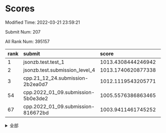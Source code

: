 # Scores

Modified Time: 2022-03-21 23:59:21

Submit Num: 207

All Rank Num: 395157

| rank |               submit               |       score        |       sigma        | pk_num |
| :--- | :--------------------------------- | :----------------- | :----------------- | :----- |
| 1    | jsonzb.test.test_1                 | 1013.4308444246942 | 0.8047039436513658 | 7634   |
| 2    | jsonzb.test.submission_level_4     | 1013.1740620877338 | 0.796240615100794  | 7638   |
| 3    | cpp.21_12_24.submission-2b2ea0d7   | 1012.1119543205771 | 0.8029288491403079 | 7641   |
| 54   | cpp.2022_01_09.submission-5b0e3de2 | 1005.5576386863465 | 0.7234233762227229 | 7634   |
| 67   | cpp.2022_01_09.submission-816672bd | 1003.9411461745252 | 0.7214204070187296 | 7637   |


<details>
<summary>全部</summary>

| rank |                 submit                 |       score        |       sigma        | pk_num |
| :--- | :------------------------------------- | :----------------- | :----------------- | :----- |
| 1    | jsonzb.test.test_1                     | 1013.4308444246942 | 0.8047039436513658 | 7634   |
| 2    | jsonzb.test.submission_level_4         | 1013.1740620877338 | 0.796240615100794  | 7638   |
| 3    | cpp.21_12_24.submission-2b2ea0d7       | 1012.1119543205771 | 0.8029288491403079 | 7641   |
| 4    | gobigger.level_3.submission_level_3_10 | 1011.5372896015525 | 0.75532688724516   | 7633   |
| 5    | gobigger.level_3.submission_level_3_21 | 1011.3151893102851 | 0.7865361106506733 | 7636   |
| 6    | gobigger.level_3.submission_level_3_44 | 1011.2201713175505 | 0.7608354007784666 | 7640   |
| 7    | gobigger.level_3.submission_level_3_5  | 1011.218710009526  | 0.7742060167568101 | 7640   |
| 8    | gobigger.level_3.submission_level_3_4  | 1010.9487679749622 | 0.7666158513263696 | 7632   |
| 9    | gobigger.level_3.submission_level_3_32 | 1010.9477450508614 | 0.7854903277075517 | 7637   |
| 10   | gobigger.level_3.submission_level_3_24 | 1010.9079041458958 | 0.7590380572831236 | 7638   |
| 11   | gobigger.level_3.submission_level_3_9  | 1010.9077016376632 | 0.7883848326574181 | 7637   |
| 12   | gobigger.level_3.submission_level_3_22 | 1010.879913257966  | 0.7551654528661006 | 7642   |
| 13   | gobigger.level_3.submission_level_3_15 | 1010.8780709038755 | 0.7478969862349646 | 7633   |
| 14   | gobigger.level_3.submission_level_3_12 | 1010.8082074720977 | 0.7465801035594773 | 7632   |
| 15   | gobigger.level_3.submission_level_3_27 | 1010.7843939603058 | 0.7844586171027501 | 7638   |
| 16   | gobigger.level_3.submission_level_3_35 | 1010.7641243973756 | 0.779464222898517  | 7639   |
| 17   | gobigger.level_3.submission_level_3_37 | 1010.7485724276376 | 0.7867322978974323 | 7634   |
| 18   | gobigger.level_3.submission_level_3_48 | 1010.6216378557957 | 0.7545289319969084 | 7633   |
| 19   | gobigger.level_3.submission_level_3_2  | 1010.6099263309734 | 0.7494327290910526 | 7638   |
| 20   | gobigger.level_3.submission_level_3_1  | 1010.415855629283  | 0.7689337395778194 | 7636   |
| 21   | gobigger.level_3.submission_level_3_8  | 1010.4114701537599 | 0.7617965515127572 | 7638   |
| 22   | gobigger.level_3.submission_level_3_7  | 1010.408423937335  | 0.7610997241474297 | 7634   |
| 23   | gobigger.level_3.submission_level_3_18 | 1010.3287710017513 | 0.7681598501771979 | 7633   |
| 24   | gobigger.level_3.submission_level_3_45 | 1010.2994224461336 | 0.7839299750907145 | 7634   |
| 25   | gobigger.level_3.submission_level_3_26 | 1010.2203048059971 | 0.7494481135725982 | 7632   |
| 26   | gobigger.level_3.submission_level_3_19 | 1010.1590098121852 | 0.7729189638347235 | 7633   |
| 27   | gobigger.level_3.submission_level_3_41 | 1010.1489424169747 | 0.7674341954355014 | 7635   |
| 28   | gobigger.level_3.submission_level_3_13 | 1010.1331595358374 | 0.7466375503650818 | 7634   |
| 29   | gobigger.level_3.submission_level_3_3  | 1010.0671838668853 | 0.7566007722347601 | 7641   |
| 30   | gobigger.level_3.submission_level_3_40 | 1010.0632101724613 | 0.730572100473535  | 7638   |
| 31   | gobigger.level_3.submission_level_3_42 | 1009.9914695649566 | 0.7700858886994528 | 7635   |
| 32   | gobigger.level_3.submission_level_3_0  | 1009.9149247100108 | 0.7275421391040277 | 7641   |
| 33   | gobigger.level_3.submission_level_3_43 | 1009.8364727705856 | 0.7655702745070798 | 7634   |
| 34   | gobigger.level_3.submission_level_3_47 | 1009.7408111839836 | 0.7408962170772745 | 7639   |
| 35   | gobigger.level_3.submission_level_3_28 | 1009.6965464460492 | 0.738729753396666  | 7638   |
| 36   | gobigger.level_3.submission_level_3_11 | 1009.5987696449158 | 0.7618322808170503 | 7636   |
| 37   | gobigger.level_3.submission_level_3_20 | 1009.5363705982045 | 0.7439034675828351 | 7632   |
| 38   | gobigger.level_3.submission_level_3_31 | 1009.533473842906  | 0.7531793024982827 | 7639   |
| 39   | gobigger.level_3.submission_level_3_36 | 1009.4720432494213 | 0.7389793576696156 | 7639   |
| 40   | gobigger.level_3.submission_level_3_14 | 1009.3831604983807 | 0.7346588995774076 | 7637   |
| 41   | gobigger.level_3.submission_level_3_46 | 1009.2634407797557 | 0.7599331944481591 | 7640   |
| 42   | gobigger.level_3.submission_level_3_23 | 1009.2604144882575 | 0.7436173522634968 | 7637   |
| 43   | gobigger.level_3.submission_level_3_29 | 1009.1744762727711 | 0.750082516350969  | 7638   |
| 44   | gobigger.level_3.submission_level_3_6  | 1009.1502553350452 | 0.7458881663862295 | 7642   |
| 45   | gobigger.level_3.submission_level_3_38 | 1009.0581038256843 | 0.7518446939743536 | 7635   |
| 46   | gobigger.level_3.submission_level_3_39 | 1008.9722868423675 | 0.732913713883039  | 7638   |
| 47   | gobigger.level_3.submission_level_3_34 | 1008.9138720544429 | 0.7383421276327934 | 7636   |
| 48   | gobigger.level_3.submission_level_3_16 | 1008.8592533607164 | 0.7623078943028985 | 7638   |
| 49   | gobigger.level_3.submission_level_3_33 | 1008.8282179943727 | 0.7360303763607952 | 7633   |
| 50   | gobigger.level_3.submission_level_3_49 | 1008.7991530560984 | 0.7303881593905938 | 7630   |
| 51   | gobigger.level_3.submission_level_3_17 | 1008.6627658663188 | 0.7510491266929894 | 7635   |
| 52   | gobigger.level_3.submission_level_3_30 | 1008.2087161654451 | 0.745151891779714  | 7637   |
| 53   | gobigger.level_3.submission_level_3_25 | 1007.1533682339093 | 0.7403517831452854 | 7635   |
| 54   | cpp.2022_01_09.submission-5b0e3de2     | 1005.5576386863465 | 0.7234233762227229 | 7634   |
| 55   | gobigger.level_1.submission_level_1_35 | 1004.9473842016218 | 0.7169432409100869 | 7633   |
| 56   | gobigger.level_1.submission_level_1_1  | 1004.8418243401726 | 0.7193916166937603 | 7631   |
| 57   | gobigger.level_1.submission_level_1_24 | 1004.8119494443596 | 0.7246867884177766 | 7630   |
| 58   | gobigger.level_1.submission_level_1_28 | 1004.5928519297078 | 0.7219705615876046 | 7639   |
| 59   | gobigger.level_1.submission_level_1_8  | 1004.3868598250089 | 0.7198438505415414 | 7634   |
| 60   | gobigger.level_1.submission_level_1_21 | 1004.3431876026382 | 0.7094381348225595 | 7636   |
| 61   | gobigger.level_1.submission_level_1_33 | 1004.3123494723241 | 0.7187929813878025 | 7640   |
| 62   | gobigger.level_1.submission_level_1_16 | 1004.0461965817017 | 0.7189030710288196 | 7632   |
| 63   | gobigger.level_1.submission_level_1_23 | 1004.0397999427672 | 0.7198627025865275 | 7635   |
| 64   | gobigger.level_1.submission_level_1_22 | 1004.0046719657149 | 0.715331066710992  | 7632   |
| 65   | gobigger.level_1.submission_level_1_18 | 1003.9977055090769 | 0.724831317620372  | 7631   |
| 66   | gobigger.level_1.submission_level_1_49 | 1003.9486928997386 | 0.7172363224440291 | 7631   |
| 67   | cpp.2022_01_09.submission-816672bd     | 1003.9411461745252 | 0.7214204070187296 | 7637   |
| 68   | gobigger.level_1.submission_level_1_9  | 1003.883299107022  | 0.7187150783145325 | 7635   |
| 69   | gobigger.level_1.submission_level_1_29 | 1003.8809484641937 | 0.7240118600022211 | 7635   |
| 70   | gobigger.level_1.submission_level_1_11 | 1003.8413807037539 | 0.7204616057294803 | 7630   |
| 71   | gobigger.level_1.submission_level_1_30 | 1003.837592403376  | 0.7040777282831893 | 7635   |
| 72   | gobigger.level_1.submission_level_1_27 | 1003.8246392364805 | 0.7133964816192188 | 7635   |
| 73   | gobigger.level_1.submission_level_1_5  | 1003.8034990639014 | 0.7197374151122963 | 7639   |
| 74   | gobigger.level_1.submission_level_1_43 | 1003.7431642065168 | 0.7167297214868644 | 7635   |
| 75   | gobigger.level_1.submission_level_1_17 | 1003.7233108778355 | 0.7229079742325845 | 7637   |
| 76   | gobigger.level_1.submission_level_1_40 | 1003.6612715739598 | 0.7211369424785873 | 7633   |
| 77   | gobigger.level_1.submission_level_1_44 | 1003.5849910535741 | 0.7143494294253342 | 7629   |
| 78   | gobigger.level_1.submission_level_1_48 | 1003.4085008465674 | 0.7284120260722006 | 7631   |
| 79   | gobigger.level_1.submission_level_1_26 | 1003.3823563647571 | 0.7149911416472001 | 7637   |
| 80   | gobigger.level_1.submission_level_1_46 | 1003.3766973787883 | 0.7157859963737241 | 7628   |
| 81   | gobigger.level_1.submission_level_1_32 | 1003.3722171115796 | 0.7079438768048798 | 7637   |
| 82   | gobigger.level_1.submission_level_1_38 | 1003.3583079290472 | 0.7256124568481206 | 7641   |
| 83   | gobigger.level_1.submission_level_1_15 | 1003.3070112906591 | 0.7195370673650898 | 7644   |
| 84   | gobigger.level_1.submission_level_1_42 | 1003.2277612736851 | 0.7205520426267764 | 7638   |
| 85   | gobigger.level_1.submission_level_1_36 | 1003.1888889194298 | 0.7187846085574249 | 7638   |
| 86   | gobigger.level_1.submission_level_1_41 | 1003.110152049491  | 0.7263678903646125 | 7639   |
| 87   | gobigger.level_1.submission_level_1_37 | 1003.0700825045296 | 0.7127367170859472 | 7634   |
| 88   | gobigger.level_1.submission_level_1_34 | 1003.0129317437073 | 0.7237203096114633 | 7637   |
| 89   | gobigger.level_1.submission_level_1_25 | 1003.0112377818081 | 0.722566003918926  | 7634   |
| 90   | gobigger.level_1.submission_level_1_7  | 1002.9412953056236 | 0.7210999622433897 | 7640   |
| 91   | gobigger.level_1.submission_level_1_31 | 1002.9400087804846 | 0.7187715105164642 | 7633   |
| 92   | gobigger.level_1.submission_level_1_4  | 1002.9188909574085 | 0.715611615731761  | 7639   |
| 93   | gobigger.level_1.submission_level_1_45 | 1002.8957606814345 | 0.7118417020733059 | 7639   |
| 94   | gobigger.level_1.submission_level_1_6  | 1002.7403092517987 | 0.7149920887885255 | 7641   |
| 95   | gobigger.level_1.submission_level_1_10 | 1002.710823848403  | 0.720938687350959  | 7638   |
| 96   | gobigger.level_1.submission_level_1_19 | 1002.7088800229693 | 0.7193252974734085 | 7636   |
| 97   | gobigger.level_1.submission_level_1_47 | 1002.6723882397827 | 0.7150816982963084 | 7637   |
| 98   | gobigger.level_1.submission_level_1_2  | 1002.6521966841287 | 0.7125595810310711 | 7635   |
| 99   | gobigger.level_1.submission_level_1_20 | 1002.6389189933954 | 0.7194538562355294 | 7639   |
| 100  | gobigger.level_1.submission_level_1_14 | 1002.5752853587162 | 0.7131695662228011 | 7637   |
| 101  | gobigger.level_1.submission_level_1_3  | 1002.5411609601974 | 0.720062669035391  | 7633   |
| 102  | gobigger.level_1.submission_level_1_0  | 1002.4048732351636 | 0.7111569675935114 | 7634   |
| 103  | gobigger.level_1.submission_level_1_13 | 1002.1095793410326 | 0.7228774607647352 | 7637   |
| 104  | gobigger.level_1.submission_level_1_39 | 1001.5663037101943 | 0.7230699995606396 | 7633   |
| 105  | gobigger.level_1.submission_level_1_12 | 1001.537332227866  | 0.713270102408977  | 7638   |
| 106  | gobigger.random.submission_random_28   | 998.3128882292369  | 0.7098511299465128 | 7634   |
| 107  | gobigger.random.submission_random_49   | 996.9145258772966  | 0.7026136937146429 | 7636   |
| 108  | gobigger.random.submission_random_43   | 996.7912648390252  | 0.7115760379472088 | 7638   |
| 109  | gobigger.random.submission_random_40   | 996.7267744904323  | 0.7101584454534218 | 7638   |
| 110  | gobigger.random.submission_random_8    | 996.724323626236   | 0.7057888994773921 | 7639   |
| 111  | gobigger.random.submission_random_32   | 996.6789905527475  | 0.711416637040178  | 7639   |
| 112  | gobigger.random.submission_random_19   | 996.6487190239327  | 0.7041972155202599 | 7635   |
| 113  | gobigger.random.submission_random_13   | 996.6430347961476  | 0.7115801006681506 | 7636   |
| 114  | gobigger.random.submission_random_47   | 996.6278834031569  | 0.7066923984880281 | 7633   |
| 115  | gobigger.random.submission_random_26   | 996.5474977127263  | 0.6971377542553823 | 7638   |
| 116  | gobigger.random.submission_random_31   | 996.4496728767931  | 0.7065030434692675 | 7637   |
| 117  | gobigger.random.submission_random_41   | 996.3613483304612  | 0.7044929191984872 | 7638   |
| 118  | gobigger.random.submission_random_30   | 996.342347197521   | 0.7115305126835914 | 7635   |
| 119  | gobigger.random.submission_random_15   | 996.2821500866797  | 0.7119102199817049 | 7632   |
| 120  | gobigger.random.submission_random_6    | 996.2356020716359  | 0.6968013776570299 | 7632   |
| 121  | gobigger.random.submission_random_24   | 996.2115946493609  | 0.7067712285619517 | 7632   |
| 122  | gobigger.random.submission_random_3    | 996.1998660626443  | 0.7108255102799175 | 7637   |
| 123  | gobigger.random.submission_random_1    | 996.1909674851516  | 0.7176982773956266 | 7633   |
| 124  | gobigger.random.submission_random_48   | 996.1631543140534  | 0.7029097721671201 | 7638   |
| 125  | gobigger.random.submission_random_45   | 996.1586663931049  | 0.7101793853126488 | 7635   |
| 126  | gobigger.random.submission_random_21   | 996.1458914746654  | 0.728750805913135  | 7637   |
| 127  | gobigger.random.submission_random_38   | 996.122252328328   | 0.7123907508686359 | 7642   |
| 128  | gobigger.random.submission_random_7    | 996.1144320999773  | 0.7063689245485303 | 7637   |
| 129  | gobigger.random.submission_random_36   | 996.1125332247657  | 0.7079497590250998 | 7635   |
| 130  | gobigger.random.submission_random_23   | 996.0828430028718  | 0.7044343945741844 | 7631   |
| 131  | gobigger.random.submission_random_42   | 996.0602889210896  | 0.7031410828813428 | 7641   |
| 132  | gobigger.random.submission_random_5    | 995.9657703128495  | 0.7260482539961653 | 7635   |
| 133  | gobigger.random.submission_random_44   | 995.9620394697273  | 0.7052519027634095 | 7631   |
| 134  | gobigger.random.submission_random_20   | 995.9364229161862  | 0.712540133050945  | 7638   |
| 135  | gobigger.random.submission_random_2    | 995.9193730040395  | 0.7135761801170563 | 7638   |
| 136  | gobigger.random.submission_random_46   | 995.8479965905916  | 0.7124699801123837 | 7635   |
| 137  | gobigger.random.submission_random_0    | 995.845869832721   | 0.705795573547076  | 7630   |
| 138  | gobigger.random.submission_random_16   | 995.8324616127724  | 0.71355355452573   | 7636   |
| 139  | gobigger.random.submission_random_14   | 995.7612035053371  | 0.7138777109408635 | 7639   |
| 140  | gobigger.random.submission_random_25   | 995.7582958905114  | 0.7015046345451381 | 7630   |
| 141  | gobigger.random.submission_random_10   | 995.7117038374466  | 0.7082145007733668 | 7636   |
| 142  | gobigger.random.submission_random_9    | 995.6905836300795  | 0.7097547728673019 | 7636   |
| 143  | gobigger.random.submission_random_37   | 995.6645381269179  | 0.7123120877681139 | 7637   |
| 144  | gobigger.random.submission_random_39   | 995.6563707247037  | 0.713052634933709  | 7637   |
| 145  | gobigger.random.submission_random_18   | 995.6483346728864  | 0.7164896946016678 | 7634   |
| 146  | gobigger.random.submission_random_35   | 995.4924996625682  | 0.7090181047524847 | 7639   |
| 147  | gobigger.random.submission_random_33   | 995.4577521076417  | 0.7221793924770435 | 7634   |
| 148  | gobigger.random.submission_random_11   | 995.3820162772768  | 0.7239998340888626 | 7640   |
| 149  | gobigger.random.submission_random_4    | 995.3298395664194  | 0.7247294370441442 | 7637   |
| 150  | gobigger.random.submission_random_22   | 995.3285960672372  | 0.7120975930099679 | 7636   |
| 151  | gobigger.random.submission_random_27   | 995.276972769269   | 0.7259060681893126 | 7637   |
| 152  | gobigger.random.submission_random_17   | 995.2470122116481  | 0.7085466767655598 | 7638   |
| 153  | gobigger.random.submission_random_34   | 995.0568350525037  | 0.7042170793372253 | 7636   |
| 154  | gobigger.random.submission_random_12   | 994.9411807899127  | 0.719824298819512  | 7638   |
| 155  | gobigger.random.submission_random_29   | 994.6046252877118  | 0.7051589240413899 | 7634   |
| 156  | gobigger.level_2.submission_level_2_41 | 993.8362162477077  | 0.7352475016873202 | 7636   |
| 157  | gobigger.level_2.submission_level_2_5  | 993.6245451757106  | 0.7230341242823295 | 7633   |
| 158  | gobigger.level_2.submission_level_2_3  | 993.6149607896544  | 0.731831181010579  | 7635   |
| 159  | gobigger.level_2.submission_level_2_36 | 993.361123975139   | 0.7355055683168549 | 7638   |
| 160  | gobigger.level_2.submission_level_2_35 | 993.2609219322256  | 0.7205604640876189 | 7642   |
| 161  | gobigger.level_2.submission_level_2_40 | 992.915124281111   | 0.7398676251713574 | 7635   |
| 162  | gobigger.level_2.submission_level_2_11 | 992.8198570152044  | 0.7310207688307064 | 7633   |
| 163  | gobigger.level_2.submission_level_2_8  | 992.7728353037182  | 0.7318213348027507 | 7638   |
| 164  | gobigger.level_2.submission_level_2_44 | 992.6810373636143  | 0.7622282647558595 | 7642   |
| 165  | gobigger.level_2.submission_level_2_10 | 992.6527603626214  | 0.7515784872354192 | 7634   |
| 166  | gobigger.level_2.submission_level_2_28 | 992.6525856495471  | 0.7551017762734569 | 7636   |
| 167  | gobigger.level_2.submission_level_2_7  | 992.6305488357665  | 0.7401010543642509 | 7636   |
| 168  | gobigger.level_2.submission_level_2_48 | 992.4964224519038  | 0.716897249863286  | 7638   |
| 169  | gobigger.level_2.submission_level_2_49 | 992.4448058720428  | 0.7548214939732193 | 7638   |
| 170  | gobigger.level_2.submission_level_2_47 | 992.3497200848307  | 0.7545450922579271 | 7634   |
| 171  | gobigger.level_2.submission_level_2_13 | 992.2849795377706  | 0.7451370466895438 | 7635   |
| 172  | gobigger.level_2.submission_level_2_39 | 992.2465744508208  | 0.7467610131414327 | 7637   |
| 173  | gobigger.level_2.submission_level_2_23 | 992.2153233159478  | 0.7292774438765248 | 7630   |
| 174  | gobigger.level_2.submission_level_2_18 | 992.203641963174   | 0.7439000577752778 | 7632   |
| 175  | gobigger.level_2.submission_level_2_14 | 992.1489688377159  | 0.7476320306482767 | 7635   |
| 176  | gobigger.level_2.submission_level_2_46 | 992.1085934992013  | 0.752005454608046  | 7639   |
| 177  | gobigger.level_2.submission_level_2_12 | 992.0505642007414  | 0.7544713481569895 | 7632   |
| 178  | gobigger.level_2.submission_level_2_9  | 992.0148256792216  | 0.7351016112917116 | 7635   |
| 179  | gobigger.level_2.submission_level_2_33 | 991.9867667803328  | 0.7316629505240463 | 7638   |
| 180  | gobigger.level_2.submission_level_2_4  | 991.9835916249043  | 0.7387260662153621 | 7636   |
| 181  | gobigger.level_2.submission_level_2_43 | 991.9633526632692  | 0.7637612101652441 | 7640   |
| 182  | gobigger.level_2.submission_level_2_25 | 991.9486789154802  | 0.7580983919808921 | 7637   |
| 183  | gobigger.level_2.submission_level_2_15 | 991.948513604103   | 0.7526132530654861 | 7636   |
| 184  | gobigger.level_2.submission_level_2_34 | 991.9334891912036  | 0.7438220756054544 | 7632   |
| 185  | gobigger.level_2.submission_level_2_22 | 991.8761244408844  | 0.7395429490276036 | 7634   |
| 186  | gobigger.level_2.submission_level_2_20 | 991.7859649302738  | 0.7566444147639517 | 7631   |
| 187  | gobigger.level_2.submission_level_2_17 | 991.7706312167122  | 0.7612338413168424 | 7636   |
| 188  | gobigger.level_2.submission_level_2_21 | 991.7016080314667  | 0.7536402979532683 | 7637   |
| 189  | gobigger.level_2.submission_level_2_37 | 991.6857928193579  | 0.743758279418159  | 7636   |
| 190  | gobigger.level_2.submission_level_2_16 | 991.6302605758964  | 0.7434932305147303 | 7638   |
| 191  | gobigger.level_2.submission_level_2_32 | 991.5728668523086  | 0.7382942671175832 | 7638   |
| 192  | gobigger.level_2.submission_level_2_31 | 991.4585171211401  | 0.7382358441360994 | 7630   |
| 193  | gobigger.level_2.submission_level_2_1  | 991.445348675284   | 0.7405947872434246 | 7641   |
| 194  | gobigger.level_2.submission_level_2_30 | 991.3511130364261  | 0.7649258214772381 | 7637   |
| 195  | gobigger.level_2.submission_level_2_38 | 991.2031993112869  | 0.7586260021780333 | 7635   |
| 196  | gobigger.level_2.submission_level_2_0  | 991.175610762385   | 0.7505152154044766 | 7636   |
| 197  | gobigger.level_2.submission_level_2_2  | 991.143156087461   | 0.7657238291082978 | 7635   |
| 198  | gobigger.level_2.submission_level_2_19 | 991.129901691848   | 0.7669594609832355 | 7637   |
| 199  | gobigger.level_2.submission_level_2_26 | 991.1282940596773  | 0.7458085675517729 | 7636   |
| 200  | gobigger.level_2.submission_level_2_6  | 991.1056430868897  | 0.742720085433513  | 7635   |
| 201  | gobigger.level_2.submission_level_2_27 | 990.9584805793884  | 0.7552434624397854 | 7633   |
| 202  | gobigger.level_2.submission_level_2_24 | 990.7343065755628  | 0.7514287417269566 | 7634   |
| 203  | gobigger.level_2.submission_level_2_45 | 990.6923894070806  | 0.7394431172602994 | 7639   |
| 204  | gobigger.level_2.submission_level_2_29 | 990.6455011615533  | 0.7916472020629087 | 7631   |
| 205  | gobigger.level_2.submission_level_2_42 | 990.5099691500967  | 0.7482523910398896 | 7641   |
| 206  | gobigger.none.submission_none_0        | 977.0341550064934  | 1.4757955312965012 | 7636   |
| 207  | gobigger.none.submission_none_1        | 973.5917180519858  | 1.7363112585516927 | 7632   |

</details>